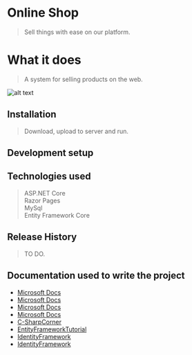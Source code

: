 # Online Shop

> Sell things with ease on our platform.

# What it does

> A system for selling products on the web.

![alt text](https://external-content.duckduckgo.com/iu/?u=https%3A%2F%2Flearningcontent.cisco.com%2Fimages%2FKA_FirstStepsCoding_Expectation_vs_Reality_v4.png&f=1&nofb=1)

## Installation

> Download, upload to server and run.

## Development setup

> 

## Technologies used
> ASP.NET Core<br />
> Razor Pages<br />
> MySql<br />
> Entity Framework Core

## Release History

> TO DO.

## Documentation used to write the project

* [Microsoft Docs](https://docs.microsoft.com/en-us/ef/core/)<br />
* [Microsoft Docs](https://docs.microsoft.com/en-us/aspnet/core/data/ef-mvc/intro?view=aspnetcore-5.0)<br />
* [Microsoft Docs](https://docs.microsoft.com/en-us/aspnet/core/data/ef-rp/intro?view=aspnetcore-5.0&tabs=visual-studio)<br />
* [Microsoft Docs](https://docs.microsoft.com/en-us/aspnet/core/security/?view=aspnetcore-5.0)<br />
* [C-SharpCorner](https://www.c-sharpcorner.com/article/tutorial-use-entity-framework-core-5-0-in-net-core-3-1-with-mysql-database-by2/)<br />
* [EntityFrameworkTutorial](https://www.entityframeworktutorial.net/efcore/entity-framework-core-dbcontext.aspx)
* [IdentityFramework](https://docs.microsoft.com/en-us/aspnet/core/security/authentication/identity?view=aspnetcore-5.0&tabs=visual-studio)
* [IdentityFramework](https://docs.microsoft.com/en-us/aspnet/core/security/authorization/secure-data?view=aspnetcore-5.0)

